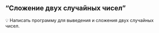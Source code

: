 ## “Сложение двух случайных чисел”

💡 Написать программу для выведения и сложения двух случайных чисел.
